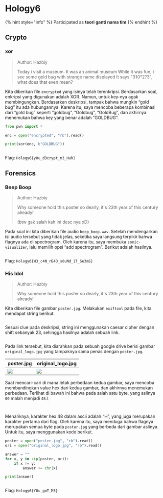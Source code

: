 # Hology6

{% hint style="info" %}
Participated as **teori ganti nama tim**
{% endhint %}

## Crypto

### xor

> Author: Hazbiy
>
> Today i visit a museum. It was an animal museum While it was fun, i see some gold bug with strange name displayed It says "3‡0†2?3", what does that even mean?

Kita diberikan file `encrypted` yang isinya telah terenkripsi. Berdasarkan soal, enkripsi yang digunakan adalah XOR. Namun, untuk key-nya agak membingungkan. Berdasarkan deskripsi, tampak bahwa mungkin “gold bug” itu ada hubungannya. Karena itu, saya mencoba beberapa kombinasi dari “gold bug” seperti “goldbug”, “Goldbug”, “GoldBug”, dan akhirnya menemukan bahwa key yang benar adalah “GOLDBUG”.

```python
from pwn import *

enc = open("encrypted", "rb").read()

print(xor(enc, b"GOLDBUG"))
```

<figure><img src="https://lh7-us.googleusercontent.com/docsz/AD_4nXeJdUp-t28z6ITI4P6Pi3Odx5gvHE2mtvzuJoe1mjICYB0Uo3CJKW6zwS68MTQfKc_H3sybT9-jtkiq-mvfqstF5tWAo2qmTFVVveKiM1DiGkNIP9cwBMmJGG4v0Qwpe4b4E-uAC9MB7F_sO7SAU4jPNGla?key=j25-8FRNm3AiBoMACfBbTw" alt=""><figcaption></figcaption></figure>

Flag: `Hology6{yOu_d3crypt_m3_Huh}`

## Forensics

### Beep Boop

> Author: Hazbiy
>
> Why someone hold this poster so dearly, it's 23th year of this century already!
>
> (btw gak salah kah ini desc nya xD)

Pada soal ini kita diberikan file audio `beep_boop.wav`. Setelah mendengarkan isi audio tersebut yang tidak jelas, seketika saya langsung terpikir bahwa flagnya ada di spectrogram. Oleh karena itu, saya membuka `sonic-visualizer`, lalu memilih opsi “add spectrogram”. Berikut adalah hasilnya.

<figure><img src="https://lh7-us.googleusercontent.com/docsz/AD_4nXcxR08EYpW4r96iP1t4cwaZTKvU4j-GS8wkMBjUSwRMgw7aqyQ1Y0yC369f9bs7NRYpMF9F2HzObFVJGRjz3vC5y_L81q0D06OIFJljSPbj-BySEsCosOy8-IA1EguwqhQSFXSKg6rzjNs65QvtjD3UU4j5?key=j25-8FRNm3AiBoMACfBbTw" alt=""><figcaption></figcaption></figure>

Flag: `Hology6{W3_c4N_rE4D_s0uNd_1T_Se3mS}`

### His Idol

> Author: Hazbiy
>
> Why someone hold this poster so dearly, it's 23th year of this century already!

Kita diberikan file gambar `poster.jpg`. Melakukan `exiftool` pada file, kita mendapat string berikut.

<figure><img src="https://lh7-us.googleusercontent.com/docsz/AD_4nXfQh105mK1ZMOnYtC-qGzmQrtBzEfG-pEzMrTgzQDejRhay6IE8M4JTnbiiwcdJtLxH4TYXZ9HJF31uaHqG9R_9fWyDkqCjdMUwiOV1dPJRk9D9bu5aCdP4zQRnS1eS7YoEu0C6gMCrBVgr_FEgRWfu2W2L?key=j25-8FRNm3AiBoMACfBbTw" alt=""><figcaption></figcaption></figure>

Sesuai clue pada deskripsi, string ini menggunakan caesar cipher dengan shift sebanyak 23, sehingga hasilnya adalah sebuah link.

<figure><img src="https://lh7-us.googleusercontent.com/docsz/AD_4nXdxe_vDfNf5ridISV8UgqCNL77S_jfEWXCayrAvY9Tor60iFIpiKF3KC8m3vdyPa8UqcqIgYG2DbvWVNqlso4e2fYbhLeo42F-MBcnFqDSlvl4AQloNCQm6_U5QNUDpR2HNLbw4Fx3FZQaMZ9VQr4CWS2qQ?key=j25-8FRNm3AiBoMACfBbTw" alt=""><figcaption></figcaption></figure>

Pada link tersebut, kita diarahkan pada sebuah google drive berisi gambar `original_logo.jpg` yang tampaknya sama persis dengan `poster.jpg`.

| poster.jpg                                                                                                                                                                                                                                     | original\_logo.jpg                                                                                                                                                                                                                             |
| ---------------------------------------------------------------------------------------------------------------------------------------------------------------------------------------------------------------------------------------------- | ---------------------------------------------------------------------------------------------------------------------------------------------------------------------------------------------------------------------------------------------- |
| ![](https://lh7-us.googleusercontent.com/docsz/AD\_4nXcjGZKNZ33G8eC5IgEL\_2vV2UitxPd5bVTA9P7FFmnvauvjeoLdaknnmv0qS1YdGzgoxRGb2VB07H\_WlR-BL7sKbjNk5-2slTTboDNIYs\_XOpSem3ZoyG0G8Cc4cC0wypF6qYzsh3WZahpATxud135r5Ho?key=j25-8FRNm3AiBoMACfBbTw) | ![](https://lh7-us.googleusercontent.com/docsz/AD\_4nXcjGZKNZ33G8eC5IgEL\_2vV2UitxPd5bVTA9P7FFmnvauvjeoLdaknnmv0qS1YdGzgoxRGb2VB07H\_WlR-BL7sKbjNk5-2slTTboDNIYs\_XOpSem3ZoyG0G8Cc4cC0wypF6qYzsh3WZahpATxud135r5Ho?key=j25-8FRNm3AiBoMACfBbTw) |

Saat mencari-cari di mana letak perbedaan kedua gambar, saya mencoba membandingkan value hex dari kedua gambar, dan akhirnya menemukan perbedaan. Terlihat di bawah ini bahwa pada salah satu byte, yang aslinya `00` malah menjadi `48`.\


<figure><img src="https://lh7-us.googleusercontent.com/docsz/AD_4nXdiVkHwOO8zjyuWsrZku4AFhKXWYqr_cNztkixnhs6s8fG40pd6HAkm2H5QYSDvc5cLwDUgY96l94xqPn-VqDK6BywXxRqyG9aZrdVqHLO9ar0zTWFtjSDpCJ52LjYnMMGkRlYBp9cBlUqX2M1Vbhr_tcGU?key=j25-8FRNm3AiBoMACfBbTw" alt=""><figcaption></figcaption></figure>

<figure><img src="https://lh7-us.googleusercontent.com/docsz/AD_4nXc_wbGUXqaYxa7VU5lj235WmOUjTAv_FS4CUG1tcBVbjHkAAwHr9s8BgS9y45HDWU2mm7wLlYnbcuxAZM8M6_4ejXZVheCbRW-6iw89xDq1sWhrcNmzh0Moiqfq2e079EYbuSvWxDDyXwJ7nWDaKW_DPs52?key=j25-8FRNm3AiBoMACfBbTw" alt=""><figcaption></figcaption></figure>

Menariknya, karakter hex 48 dalam ascii adalah “H”, yang juga merupakan karakter pertama dari flag. Oleh karena itu, saya menduga bahwa flagnya merupakan semua byte pada `poster.jpg` yang berbeda dari gambar aslinya. Untuk itu, saya menggunakan kode berikut.

```python
poster = open("poster.jpg", "rb").read()
ori = open("original_logo.jpg", "rb").read()

answer = ""
for x, y in zip(poster, ori):
	if x != y:
		answer += chr(x)

print(answer)
```

<figure><img src="https://lh7-us.googleusercontent.com/docsz/AD_4nXfgwuK_5yQzNv4jy3KB2NPpracSFyKq1QdbdEtFVe-cAnYvHhQJ4ukbegEnhLzb4ily-TqeWGUyMBrtGbHcYA9dsWRHJGD5K2Bn9Na46sy2HmvSX_3Zd-q0ZqnN0ITE6KJiZ1Hw4GKaK43TlAmFalTWVEM?key=j25-8FRNm3AiBoMACfBbTw" alt=""><figcaption></figcaption></figure>

Flag: `Hology6{Y0u_goT_M3}`
